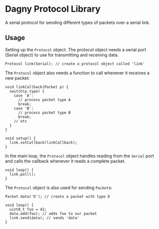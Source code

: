# Dagny Protocol Library

A serial protocol for sending different types of packets over a serial link.

## Usage

Setting up the `Protocol` object. The protocol object needs a serial port (Serial object) to use for transmitting and receiving data.

    Protocol link(Serial); // create a protocol object called 'link'

The `Protocol` object also needs a function to call whenever it receives a new packet:

    void linkCallback(Packet p) {
      switch(p.type) {
        case 'A':
          // process packet type A
          break;
        case 'B':
          // process packet type B
          break;
        // etc
      }
    }

    void setup() {
      link.setCallback(linkCallback);
    }

In the main loop, the `Protocol` object handles reading from the `Serial` port and calls the callback whenever it reads a complete packet.

    void loop() {
      link.poll();
    }

The `Protocol` object is also used for sending `Packet`s:

    Packet data('D'); // create a packet with type D

    void loop() {
      uint8_t foo = 42;
      data.add(foo); // adds foo to our packet
      link.send(data); // sends 'data'
    }

